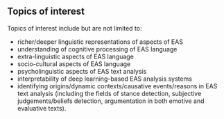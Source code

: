 ## Topics of interest

Topics of interest include but are not limited to:

* richer/deeper linguistic representations of aspects of EAS
* understanding of cognitive processing of EAS language
* extra-linguistic aspects of EAS language
* socio-cultural aspects of EAS language
* psycholinguistic aspects of EAS text analysis
* interpretability of deep learning-based EAS analysis systems
* identifying origins/dynamic contexts/causative events/reasons in EAS text analysis (including the fields of stance detection, subjective judgements/beliefs detection, argumentation in both emotive and evaluative texts).
